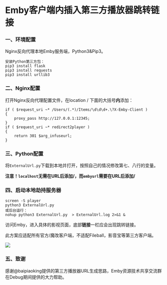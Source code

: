 # Emby客户端内插入第三方播放器跳转链接

### 一、环境配置

Nginx反向代理本地Emby服务端，Python3&Pip3。

```
安装Python第三方包：
pip3 install flask
pip3 install requests
pip3 install urllib3
```

### 二、Nginx配置

打开Nginx反向代理配置文件，在location / 下面的大括号**内**添加：

```
if ( $request_uri ~* /Users/(.*)/Items/\d\d\d+.\?X-Emby-Client )
{
	proxy_pass http://127.0.0.1:12345;
}
if ( $request_uri ~* redirect2player )
{
	return 301 $arg_infuseurl;
}
```

### 三、Python配置

将`ExternalUrl.py`下载到本地并打开，按照自己的情况修改第七、八行的变量。

**注意！`localhost`无需在URL后添加/，而`embyurl`需要在URL后添加/**

### 四、启动本地劫持服务器

```
screen -S player 
python3 ExternalUrl.py
或后台运行：
nohup python3 ExternalUrl.py  > ExternalUrl.log 2>&1 &
```

访问Emby，进入具体的影视页面，底部**链接**一栏应会出现跳转链接。

此方案应适配所有官方/魔改客户端，不适配Fileball，影音宝等第三方客户端。

![](http://tva1.sinaimg.cn/large/007dA9Degy1h885ff0i6hj31z40z1npd.jpg)

### 五、致谢

感谢@baipiaoking提供的第三方播放器URL生成思路，Emby资源技术共享交流群在Debug期间提供的大力帮助。